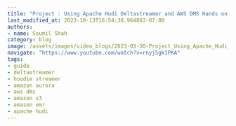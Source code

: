 ```yaml
---
title: "Project : Using Apache Hudi Deltastreamer and AWS DMS Hands on Lab# Part 3"
last_modified_at: 2023-10-13T16:54:38.964863-07:00
authors:
- name: Soumil Shah
category: blog
image: /assets/images/video_blogs/2023-03-30-Project_Using_Apache_Hudi_Deltastreamer_and_AWS_DMS_Hands_on_Lab_Part_1.png
navigate: "https://www.youtube.com/watch?v=rnyj5gkIPKA"
tags:
- guide
- deltastreamer
- hoodie streamer
- amazon aurora
- aws dms
- amazon s3
- amazon emr
- apache hudi
---
```

